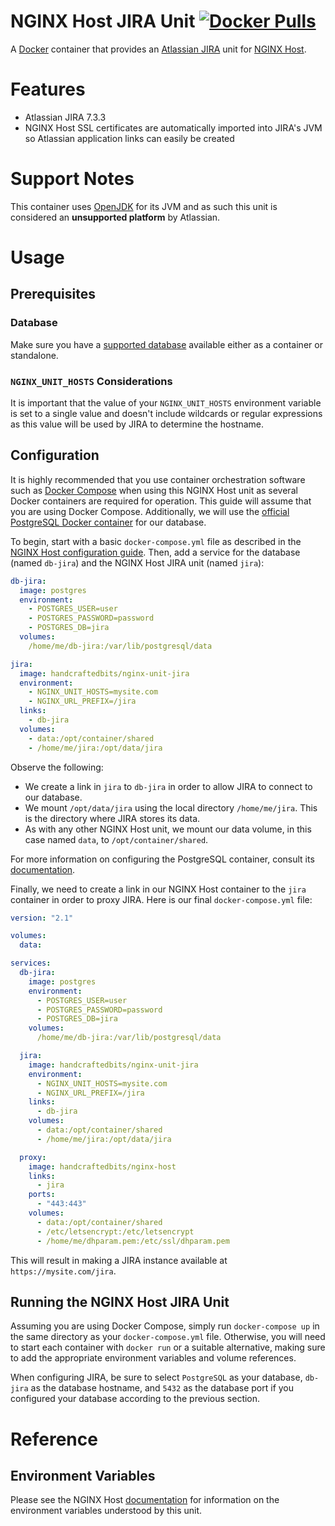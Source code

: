 # NGINX Host JIRA Unit [![Docker Pulls](https://img.shields.io/docker/pulls/handcraftedbits/nginx-unit-jira.svg?maxAge=2592000)](https://hub.docker.com/r/handcraftedbits/nginx-unit-jira)

A [Docker](https://www.docker.com) container that provides an
[Atlassian JIRA](https://www.atlassian.com/software/jira) unit for
[NGINX Host](https://github.com/handcraftedbits/docker-nginx-host).

# Features

* Atlassian JIRA 7.3.3
* NGINX Host SSL certificates are automatically imported into JIRA's JVM so Atlassian application links can easily be 
  created

# Support Notes

This container uses [OpenJDK](http://openjdk.java.net/) for its JVM and as such this unit is considered an **unsupported
platform** by Atlassian.

# Usage

## Prerequisites

### Database

Make sure you have a
[supported database](https://confluence.atlassian.com/jira/connecting-jira-to-an-external-database-289276815.html)
available either as a container or standalone.

### `NGINX_UNIT_HOSTS` Considerations

It is important that the value of your `NGINX_UNIT_HOSTS` environment variable is set to a single value and doesn't
include wildcards or regular expressions as this value will be used by JIRA to determine the hostname.

## Configuration

It is highly recommended that you use container orchestration software such as
[Docker Compose](https://www.docker.com/products/docker-compose) when using this NGINX Host unit as several Docker
containers are required for operation.  This guide will assume that you are using Docker Compose.  Additionally, we
will use the [official PostgreSQL Docker container](https://hub.docker.com/_/postgres/) for our database.

To begin, start with a basic `docker-compose.yml` file as described in the
[NGINX Host configuration guide](https://github.com/handcraftedbits/docker-nginx-host#configuration).  Then, add a
service for the database (named `db-jira`) and the NGINX Host JIRA unit (named `jira`):

```yaml
db-jira:
  image: postgres
  environment:
    - POSTGRES_USER=user
    - POSTGRES_PASSWORD=password
    - POSTGRES_DB=jira
  volumes:
    /home/me/db-jira:/var/lib/postgresql/data

jira:
  image: handcraftedbits/nginx-unit-jira
  environment:
    - NGINX_UNIT_HOSTS=mysite.com
    - NGINX_URL_PREFIX=/jira
  links:
    - db-jira
  volumes:
    - data:/opt/container/shared
    - /home/me/jira:/opt/data/jira
```

Observe the following:

* We create a link in `jira` to `db-jira` in order to allow JIRA to connect to our database.
* We mount `/opt/data/jira` using the local directory `/home/me/jira`.  This is the directory where JIRA stores its
  data.
* As with any other NGINX Host unit, we mount our data volume, in this case named `data`, to `/opt/container/shared`.

For more information on configuring the PostgreSQL container, consult its
[documentation](https://hub.docker.com/_/postgres/).

Finally, we need to create a link in our NGINX Host container to the `jira` container in order to proxy JIRA.  Here is
our final `docker-compose.yml` file:

```yaml
version: "2.1"

volumes:
  data:

services:
  db-jira:
    image: postgres
    environment:
      - POSTGRES_USER=user
      - POSTGRES_PASSWORD=password
      - POSTGRES_DB=jira
    volumes:
      /home/me/db-jira:/var/lib/postgresql/data

  jira:
    image: handcraftedbits/nginx-unit-jira
    environment:
      - NGINX_UNIT_HOSTS=mysite.com
      - NGINX_URL_PREFIX=/jira
    links:
      - db-jira
    volumes:
      - data:/opt/container/shared
      - /home/me/jira:/opt/data/jira

  proxy:
    image: handcraftedbits/nginx-host
    links:
      - jira
    ports:
      - "443:443"
    volumes:
      - data:/opt/container/shared
      - /etc/letsencrypt:/etc/letsencrypt
      - /home/me/dhparam.pem:/etc/ssl/dhparam.pem
```

This will result in making a JIRA instance available at `https://mysite.com/jira`.

## Running the NGINX Host JIRA Unit

Assuming you are using Docker Compose, simply run `docker-compose up` in the same directory as your
`docker-compose.yml` file.  Otherwise, you will need to start each container with `docker run` or a suitable
alternative, making sure to add the appropriate environment variables and volume references.

When configuring JIRA, be sure to select `PostgreSQL` as your database, `db-jira` as the database hostname, and `5432`
as the database port if you configured your database according to the previous section.

# Reference

## Environment Variables

Please see the NGINX Host [documentation](https://github.com/handcraftedbits/docker-nginx-host#units) for information
on the environment variables understood by this unit.
